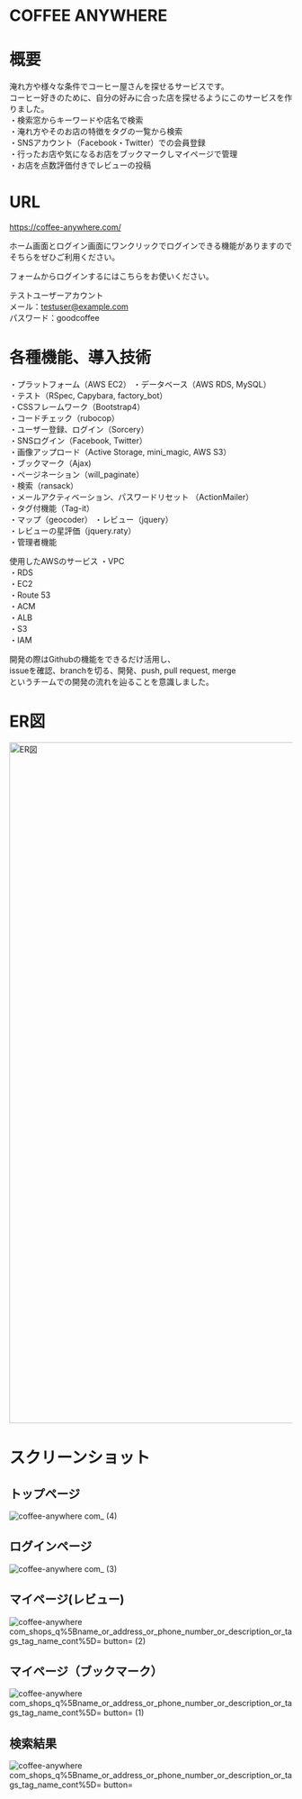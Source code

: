 # COFFEE ANYWHERE

# 概要
淹れ方や様々な条件でコーヒー屋さんを探せるサービスです。  
コーヒー好きのために、自分の好みに合った店を探せるようにこのサービスを作りました。  
・検索窓からキーワードや店名で検索  
・淹れ方やそのお店の特徴をタグの一覧から検索  
・SNSアカウント（Facebook・Twitter）での会員登録  
・行ったお店や気になるお店をブックマークしマイページで管理  
・お店を点数評価付きでレビューの投稿
  
   
# URL
https://coffee-anywhere.com/  
  
ホーム画面とログイン画面にワンクリックでログインできる機能がありますのでそちらをぜひご利用ください。  
  
フォームからログインするにはこちらをお使いください。  
  
テストユーザーアカウント  
メール：testuser@example.com  
パスワード：goodcoffee
  
  
# 各種機能、導入技術
・プラットフォーム（AWS EC2）
・データベース（AWS RDS, MySQL）  
・テスト（RSpec, Capybara, factory_bot）  
・CSSフレームワーク（Bootstrap4）  
・コードチェック（rubocop）  
・ユーザー登録、ログイン（Sorcery）  
・SNSログイン（Facebook, Twitter）  
・画像アップロード（Active Storage, mini_magic, AWS S3）  
・ブックマーク（Ajax)  
・ページネーション（will_paginate）  
・検索（ransack）  
・メールアクティベーション、パスワードリセット （ActionMailer）  
・タグ付機能（Tag-it）  
・マップ（geocoder）
・レビュー（jquery）   
・レビューの星評価（jquery.raty）  
・管理者機能  


使用したAWSのサービス
・VPC  
・RDS  
・EC2  
・Route 53  
・ACM  
・ALB  
・S3  
・IAM  
  
開発の際はGithubの機能をできるだけ活用し、  
issueを確認、branchを切る、開発、push, pull request, merge  
というチームでの開発の流れを辿ることを意識しました。  
  

# ER図
<img width="1209" alt="ER図" src="https://user-images.githubusercontent.com/70304933/103478814-9d443880-4e0c-11eb-9261-0a050d67f88a.png">


# スクリーンショット
  
## トップページ
![coffee-anywhere com_ (4)](https://user-images.githubusercontent.com/70304933/103609746-e063f000-4f61-11eb-98bb-e3d82e5b7a79.png)
  

## ログインページ
![coffee-anywhere com_ (3)](https://user-images.githubusercontent.com/70304933/103495185-3e6ad780-4e7d-11eb-8ef8-83dc378ab098.png)
  

## マイページ(レビュー)
![coffee-anywhere com_shops_q%5Bname_or_address_or_phone_number_or_description_or_tags_tag_name_cont%5D= button= (2)](https://user-images.githubusercontent.com/70304933/103505845-9bc35080-4e9e-11eb-82a9-07f4a608e337.png)
    

## マイページ（ブックマーク）
![coffee-anywhere com_shops_q%5Bname_or_address_or_phone_number_or_description_or_tags_tag_name_cont%5D= button= (1)](https://user-images.githubusercontent.com/70304933/103505826-8cdc9e00-4e9e-11eb-843f-1c091d90731a.png)
  

## 検索結果
![coffee-anywhere com_shops_q%5Bname_or_address_or_phone_number_or_description_or_tags_tag_name_cont%5D= button=](https://user-images.githubusercontent.com/70304933/103505793-76cedd80-4e9e-11eb-9af9-477a376ce063.png)
  
  
  